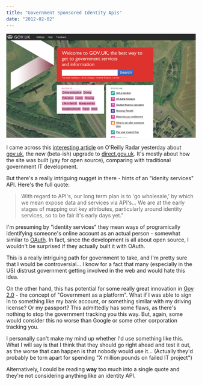 ```yaml
---
title: "Government Sponsored Identity Apis"
date: "2012-02-02"
---
```


![gov.uk homepage](./37455492-govuk.png)

I came across this [interesting article](http://radar.oreilly.com/2012/01/with-govuk-british-government.html) on O'Reilly Radar yesterday about [gov.uk](http://gov.uk/"), the new (beta-ish) upgrade to [direct.gov.uk](http://direct.gov.uk). It's mostly about how the site was built (yay for open source), comparing with traditional government IT development.

But there's a really intriguing nugget in there - hints of an "idenity services" API. Here's the full quote:

> With regard to API's, our long term plan is to 'go wholesale,' by which we mean expose data and services via API's... We are at the early stages of mapping out key attributes, particularly around identity services, so to be fair it's early days yet."

I'm presuming by "identity services" they mean ways of programically identifying someone's online account as an actual person - somewhat similar to [OAuth](http://oauth.net). In fact, since the development is all about open source, I wouldn't be surprised if they actually built it with OAuth.

This is a really intriguing path for government to take, and I'm pretty sure that I would be controversial... I know for a fact that many (especially in the US) distrust government getting involved in the web and would hate this idea.

On the other hand, this has potential for some really great innovation in [Gov 2.0](http://radar.oreilly.com/2010/05/what-is-gov-20-come-find-out-t.html) - the concept of "Government as a platform". What if I was able to sign in to something like my bank account, or something similar with my driving license? Or my passport? This admittedly has some flaws, as there's nothing to stop the government tracking you this way. But, again, some would consider this no worse than Google or some other corporation tracking you.

I personally can't make my mind up whether I'd use something like this. What I will say is that I think that they should go right ahead and test it out, as the worse that can happen is that nobody would use it... (Actually they'd probably be torn apart for spending "X million pounds on failed IT project")

Alternatively, I could be reading __way__ too much into a single quote and they're not considering anything like an identity API.</p>
